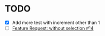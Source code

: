 # TODO
- [x] Add more test with increment other than 1
- [ ] [Feature Request: without selection #14](https://github.com/narsenico/vscode-progressive-increment/issues/14)